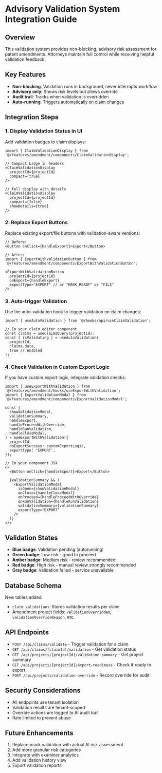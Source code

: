 # Advisory Validation System Integration Guide

## Overview
This validation system provides non-blocking, advisory risk assessment for patent amendments. Attorneys maintain full control while receiving helpful validation feedback.

## Key Features
- **Non-blocking**: Validation runs in background, never interrupts workflow
- **Advisory only**: Shows risk levels but allows override
- **Audit trail**: Tracks when validation is overridden
- **Auto-running**: Triggers automatically on claim changes

## Integration Steps

### 1. Display Validation Status in UI

Add validation badges to claim displays:

```tsx
import { ClaimValidationDisplay } from '@/features/amendment/components/ClaimValidationDisplay';

// Compact badge in headers
<ClaimValidationDisplay 
  projectId={projectId} 
  compact={true} 
/>

// Full display with details
<ClaimValidationDisplay 
  projectId={projectId} 
  compact={false}
  showDetails={true} 
/>
```

### 2. Replace Export Buttons

Replace existing export/file buttons with validation-aware versions:

```tsx
// Before:
<Button onClick={handleExport}>Export</Button>

// After:
import { ExportWithValidationButton } from '@/features/amendment/components/ExportWithValidationButton';

<ExportWithValidationButton 
  projectId={projectId}
  onExport={handleExport}
  exportType="EXPORT" // or "MARK_READY" or "FILE"
/>
```

### 3. Auto-trigger Validation

Use the auto-validation hook to trigger validation on claim changes:

```tsx
import { useAutoValidation } from '@/hooks/api/useClaimValidation';

// In your claim editor component
const claims = useClaimsQuery(projectId);
const { isValidating } = useAutoValidation(
  projectId,
  claims.data,
  true // enabled
);
```

### 4. Check Validation in Custom Export Logic

If you have custom export logic, integrate validation checks:

```tsx
import { useExportWithValidation } from '@/features/amendment/hooks/useExportWithValidation';
import { ExportValidationModal } from '@/features/amendment/components/ExportValidationModal';

const {
  showValidationModal,
  validationSummary,
  handleExport,
  handleProceedWithOverride,
  handleRunValidation,
  handleCloseModal,
} = useExportWithValidation({
  projectId,
  onExportSuccess: customExportLogic,
  exportType: 'EXPORT',
});

// In your component JSX
<>
  <Button onClick={handleExport}>Export</Button>
  
  {validationSummary && (
    <ExportValidationModal
      isOpen={showValidationModal}
      onClose={handleCloseModal}
      onProceed={handleProceedWithOverride}
      onRunValidation={handleRunValidation}
      validationSummary={validationSummary}
      exportType="EXPORT"
    />
  )}
</>
```

## Validation States

- **Blue badge**: Validation pending (autorunning)
- **Green badge**: Low risk - good to proceed
- **Amber badge**: Medium risk - review recommended
- **Red badge**: High risk - manual review strongly recommended
- **Gray badge**: Validation failed - service unavailable

## Database Schema

New tables added:
- `claim_validations`: Stores validation results per claim
- Amendment project fields: `validationOverridden`, `validationOverrideReason`, etc.

## API Endpoints

- `POST /api/claims/validate` - Trigger validation for a claim
- `GET /api/claims/[claimId]/validation` - Get validation status
- `GET /api/projects/[projectId]/validation-summary` - Get project summary
- `GET /api/projects/[projectId]/export-readiness` - Check if ready to export
- `POST /api/projects/validation-override` - Record override for audit

## Security Considerations

- All endpoints use tenant isolation
- Validation results are tenant-scoped
- Override actions are logged to AI audit trail
- Rate limited to prevent abuse

## Future Enhancements

1. Replace mock validation with actual AI risk assessment
2. Add more granular risk categories
3. Integrate with examiner analytics
4. Add validation history view
5. Export validation reports